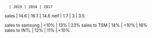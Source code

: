       | 2019 | 2018 | 2017
sales | 14.6 | 16.7 | 14.6
netI  | 1.7  | 3    | 3.5

sales to samsung
      | <10% | 13%  | 23%
sales to TSM
      |  14% | <10% | 16%
sales to INTL
      |  12% | 11%  | <10%
